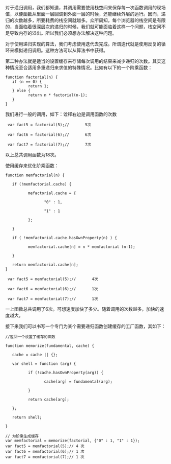  对于递归调用，我们都知道，其调用需要使用栈空间来保存每一次函数调用的现场值，以便函数从里面一层回调到外面一层的时候，还能继续外层的运行。因而，递归的次数越多，所要耗费的栈空间就越多。众所周知，每个浏览器的栈空间是有限的，当面临着很深层次的递归的时候，我们就可能面临着这样一个问题，栈空间不足导致内存的溢出。所以我们必须想办法解决这种问题。
 
对于使用递归实现的算法，我们考虑使用迭代去完成。所谓迭代就是使用反复的循环来模拟递归调用。这种方法可以从算法书中获得。

第二种办法就是适当的设置缓存来存储每次调用的结果来减少递归的次数。其实这种情况至合适用多重递归来求值的特殊情况。比如有以下的一个阶乘函数：
     
	function factorial(n) {
       if (n == 0) {
              return 1;
       } else {
              return n * factorial(n-1);
       }
	}

我们进行一般的调用，如下：诠释右边是调用函数的次数

     var fact5 = factorial(5);//       5次

     var fact6 = factorial(6);//       6次

     var fact7 = factorial(7);//       7次

以上总共调用函数为18次。


使用缓存来优化阶乘函数：

 	function memfactorial(n) {

       if (!memfactorial.cache) {

              mefactorial.cache = {

                     "0" : 1,

                     "1" : 1

              };

       }

       if ( !memfactorial.cache.hasOwnProperty(n) ) {

              memfactorial.cache[n] = n * memfactorial (n-1);

       }  

       return memfactorial.cache[n];  
	}

     var fact5 = memfactorial(5);//       4次

     var fact6 = memfactorial(6);//       1次

     var fact7 = memfactorial(7);//       1次


一上函数总共调用了6次。可想速度加快了多少。随着调用的次数越多，加快的速度越大。

接下来我们可以书写一个专门为某个需要递归函数创建缓存的工厂函数，其如下：


	//返回一个设置了缓存的函数

	function memorize(fundamental, cache) {

       cache = cache || {};

       var shell = function (arg) {

              if (!cache.hasOwnProperty(arg)) {

                     cache[arg] = fundamental(arg);

              }

              return cache[arg];

       };

       return shell;

	}

	// 为阶乘生成缓存
	var memfactorial = memorize(factorial, {"0" : 1, "1" : 1});
	var fact5 = memfactorial(5);// 4 次
	var fact6 = memfactorial(6);// 1 次
	var fact7 = memfactorial(7);// 1 次